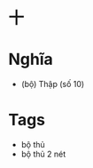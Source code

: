 # 十

# Nghĩa
* (bộ) Thập (số 10)

# Tags
* bộ thủ
*  bộ thủ 2 nét

<script>window.HANZI_FIELD='十';</script>
